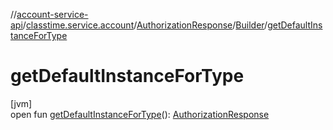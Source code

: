 //[account-service-api](../../../../index.md)/[classtime.service.account](../../index.md)/[AuthorizationResponse](../index.md)/[Builder](index.md)/[getDefaultInstanceForType](get-default-instance-for-type.md)

# getDefaultInstanceForType

[jvm]\
open fun [getDefaultInstanceForType](get-default-instance-for-type.md)(): [AuthorizationResponse](../index.md)
